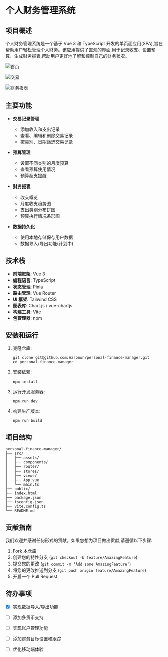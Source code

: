 # 个人财务管理系统

## 项目概述

个人财务管理系统是一个基于 Vue 3 和 TypeScript 开发的单页面应用(SPA),旨在帮助用户轻松管理个人财务。该应用提供了直观的界面,用于记录收支、设置预算、生成财务报表,帮助用户更好地了解和控制自己的财务状况。

![首页](https://ice.frostsky.com/2024/08/20/f54a169132300ef2c87109ebec3e9402.png)

![交易](https://ice.frostsky.com/2024/08/20/b5d91ba0f172bbf55e4e919ca1bc1741.png)

![财务报表](https://ice.frostsky.com/2024/08/20/b77bf98f43b31d888d8872bfb94bc0c3.png)

## 主要功能

- **交易记录管理**
  - 添加收入和支出记录
  - 查看、编辑和删除交易记录
  - 按类别、日期筛选交易记录

- **预算管理**
  - 设置不同类别的月度预算
  - 查看预算使用情况
  - 预算超支提醒

- **财务报表**
  - 收支概览
  - 月度收支趋势图
  - 支出类别分布饼图
  - 预算执行情况条形图

- **数据持久化**
  - 使用本地存储保存用户数据
  - 数据导入/导出功能(计划中)

## 技术栈

- **前端框架**: Vue 3
- **编程语言**: TypeScript
- **状态管理**: Pinia
- **路由管理**: Vue Router
- **UI 框架**: Tailwind CSS
- **图表库**: Chart.js / vue-chartjs
- **构建工具**: Vite
- **包管理器**: npm

## 安装和运行

1. 克隆仓库:
   ```
   git clone git@github.com:Aaronwn/personal-finance-manager.git
   cd personal-finance-manager
   ```

2. 安装依赖:
   ```
   npm install
   ```

3. 运行开发服务器:
   ```
   npm run dev
   ```

4. 构建生产版本:
   ```
   npm run build
   ```

## 项目结构

```
personal-finance-manager/
├── src/
│   ├── assets/
│   ├── components/
│   ├── router/
│   ├── stores/
│   ├── views/
│   ├── App.vue
│   └── main.ts
├── public/
├── index.html
├── package.json
├── tsconfig.json
├── vite.config.ts
└── README.md
```

## 贡献指南

我们欢迎并感谢任何形式的贡献。如果您想为项目做出贡献,请遵循以下步骤:

1. Fork 本仓库
2. 创建您的特性分支 (`git checkout -b feature/AmazingFeature`)
3. 提交您的更改 (`git commit -m 'Add some AmazingFeature'`)
4. 将您的更改推送到分支 (`git push origin feature/AmazingFeature`)
5. 开启一个 Pull Request

## 待办事项

- [x] 实现数据导入/导出功能
- [ ] 添加多货币支持
- [ ] 实现账户管理功能
- [ ] 添加财务目标设置和跟踪
- [ ] 优化移动端体验

